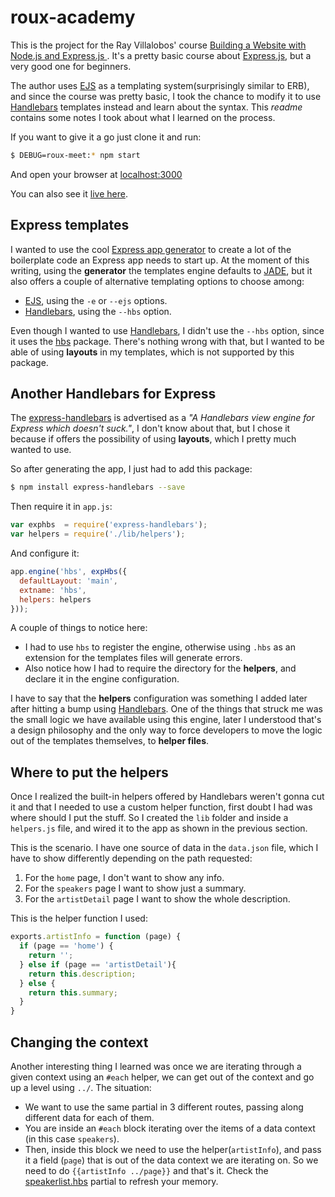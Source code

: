 # roux-academy
This is the project for the Ray Villalobos' course [Building a Website with Node.js and Express.js ][l1]. It's a pretty basic course about [Express.js][l2], but a very good one for beginners.

The author uses [EJS][l3] as a templating system(surprisingly similar to ERB), and since the course was pretty basic, I took the chance to modify it to use [Handlebars][l4] templates instead and learn about the syntax. This *readme* contains some notes I took about what I learned on the process.

If you want to give it a go just clone it and run:

```bash
$ DEBUG=roux-meet:* npm start
```
And open your browser at [localhost:3000](http://localhost:3000/)

You can also see it [live here][l9].

## Express templates
I wanted to use the cool [Express app generator][l5] to create a lot of the boilerplate code an Express app needs to start up. At the moment of this writing, using the **generator** the templates engine defaults to [JADE][l6], but it also offers a couple of alternative templating options to choose among:

* [EJS][l3], using the `-e` or `--ejs` options.
* [Handlebars][l4], using the `--hbs` option.

Even though I wanted to use [Handlebars][l4], I didn't use the `--hbs` option, since it uses the [hbs][l6] package. There's nothing wrong with that, but I wanted to be able of using **layouts** in my templates, which is not supported by this package.

## Another Handlebars for Express
The [express-handlebars][l7] is advertised as a *"A Handlebars view engine for Express which doesn't suck."*, I don't know about that, but I chose it because if offers the possibility of using **layouts**, which I pretty much wanted to use.

So after generating the app, I just had to add this package:
```bash
$ npm install express-handlebars --save
```

Then require it in `app.js`:
```js
var exphbs  = require('express-handlebars');
var helpers = require('./lib/helpers');
```

And configure it:
```js
app.engine('hbs', expHbs({
  defaultLayout: 'main',
  extname: 'hbs',
  helpers: helpers
}));
```

A couple of things to notice here:

* I had to use `hbs` to register the engine, otherwise using `.hbs` as an extension for the templates files will generate errors.
* Also notice how I had to require the directory for the **helpers**, and declare it in the engine configuration.

I have to say that the **helpers** configuration was something I added later after hitting a bump using [Handlebars][l4]. One of the things that struck me was the small logic we have available using this engine, later I understood that's a design philosophy and the only way to force developers to move the logic out of the templates themselves, to **helper files**.

## Where to put the helpers
Once I realized the built-in helpers offered by Handlebars weren't gonna cut it and that I needed to use a custom helper function, first doubt I had was where should I put the stuff. So I created the `lib` folder and inside a `helpers.js` file, and wired it to the app as shown in the previous section.

This is the scenario. I have one source of data in the `data.json` file, which I have to show differently depending on the path requested:

1. For the `home` page, I don't want to show any info.
2. For the `speakers` page I want to show just a summary.
3. For the `artistDetail` page I want to show the whole description.

This is the helper function I used:

```js
exports.artistInfo = function (page) {
  if (page == 'home') {
    return '';
  } else if (page == 'artistDetail'){
    return this.description;
  } else {
    return this.summary;
  }
}
```

## Changing the context
Another interesting thing I learned was once we are iterating through a given context using an `#each` helper, we can get out of the context and go up a level using `../`. The situation:

* We want to use the same partial in 3 different routes, passing along different data for each of them.
* You are inside an `#each` block iterating over the items of a data context (in this case `speakers`).
* Then, inside this block we need to use the helper(`artistInfo`), and pass it a field (`page`) that is out of the data context we are iterating on. So we need to do `{{artistInfo ../page}}` and that's it. Check the [speakerlist.hbs][l8] partial to refresh your memory.


[l1]: http://www.lynda.com/Expressjs-tutorials/Building-Website-Nodejs-Expressjs/163094-2.html
[l2]: http://expressjs.com/en/index.html
[l3]: http://www.embeddedjs.com/
[l4]: http://handlebarsjs.com/
[l5]: http://expressjs.com/en/starter/generator.html
[l6]: https://github.com/donpark/hbs
[l7]: https://github.com/ericf/express-handlebars
[l8]: https://github.com/lifeBalance/roux-academy/blob/master/views/partials/speakerslist.hbs
[l9]: https://academia-roux.herokuapp.com
